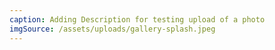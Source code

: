 ```yaml
---
caption: Adding Description for testing upload of a photo
imgSource: /assets/uploads/gallery-splash.jpeg
---
```

